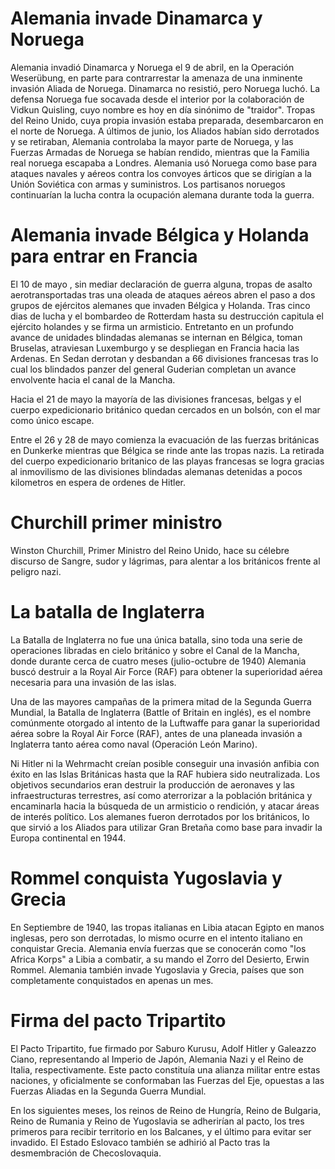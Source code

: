 # Alemania invade Dinamarca y Noruega

Alemania invadió Dinamarca y Noruega el 9 de abril, en la Operación Weserübung, en parte para contrarrestar la amenaza de una inminente invasión Aliada de Noruega. Dinamarca no resistió, pero Noruega luchó. La defensa Noruega fue socavada desde el interior por la colaboración de Vidkun Quisling, cuyo nombre es hoy en día sinónimo de "traidor". Tropas del Reino Unido, cuya propia invasión estaba preparada, desembarcaron en el norte de Noruega. A últimos de junio, los Aliados habían sido derrotados y se retiraban, Alemania controlaba la mayor parte de Noruega, y las Fuerzas Armadas de Noruega se habían rendido, mientras que la Familia real noruega escapaba a Londres. Alemania usó Noruega como base para ataques navales y aéreos contra los convoyes árticos que se dirigían a la Unión Soviética con armas y suministros. Los partisanos noruegos continuarían la lucha contra la ocupación alemana durante toda la guerra.

# Alemania invade Bélgica y Holanda para entrar en Francia

El 10 de mayo , sin mediar declaración de guerra alguna, tropas de asalto aerotransportadas tras una oleada de ataques aéreos abren el paso a dos grupos de ejércitos alemanes que invaden Bélgica y Holanda. Tras cinco dias de lucha y el bombardeo de Rotterdam hasta su destrucción capitula el ejército holandes y se firma un armisticio. Entretanto en un profundo avance de unidades blindadas alemanas se internan en Bélgica, toman Bruselas, atraviesan Luxemburgo y se despliegan en Francia hacia las Ardenas. En Sedan derrotan y desbandan a 66 divisiones francesas tras lo cual los blindados panzer del general Guderian completan un avance envolvente hacia el canal de la Mancha.

Hacia el 21 de mayo la mayoría de las divisiones francesas, belgas y el cuerpo expedicionario británico quedan cercados en un bolsón, con el mar como único escape. 

Entre el 26 y 28 de mayo comienza la evacuación de las fuerzas británicas en Dunkerke mientras que Bélgica se rinde ante las tropas nazis. La retirada del cuerpo expedicionario britanico de las playas francesas se logra gracias al inmovilismo de las divisiones blindadas alemanas detenidas a pocos kilometros en espera de ordenes de Hitler.

# Churchill primer ministro

Winston Churchill, Primer Ministro del Reino Unido, hace su célebre discurso de Sangre, sudor y lágrimas, para alentar a los británicos frente al peligro nazi.

# La batalla de Inglaterra

La Batalla de Inglaterra no fue una única batalla, sino toda una serie de operaciones libradas en cielo británico y sobre el Canal de la Mancha, donde durante cerca de cuatro meses (julio-octubre de 1940) Alemania buscó destruir a la Royal Air Force (RAF) para obtener la superioridad aérea necesaria para una invasión de las islas.

Una de las mayores campañas de la primera mitad de la Segunda Guerra Mundial, la Batalla de Inglaterra (Battle of Britain en inglés), es el nombre comúnmente otorgado al intento de la Luftwaffe para ganar la superioridad aérea sobre la Royal Air Force (RAF), antes de una planeada invasión a Inglaterra tanto aérea como naval (Operación León Marino).

Ni Hitler ni la Wehrmacht creían posible conseguir una invasión anfibia con éxito en las Islas Británicas hasta que la RAF hubiera sido neutralizada. Los objetivos secundarios eran destruir la producción de aeronaves y las infraestructuras terrestres, así como aterrorizar a la población británica y encaminarla hacia la búsqueda de un armisticio o rendición, y atacar áreas de interés político. Los alemanes fueron derrotados por los británicos, lo que sirvió a los Aliados para utilizar Gran Bretaña como base para invadir la Europa continental en 1944.

# Rommel conquista Yugoslavia y Grecia

En Septiembre de 1940, las tropas italianas en Libia atacan Egipto en manos inglesas, pero son derrotadas, lo mismo ocurre en el intento italiano en conquistar Grecia. Alemania envía fuerzas que se conocerán como "los Africa Korps" a Libia a combatir, a su mando el Zorro del Desierto, Erwin Rommel. Alemania también invade Yugoslavia y Grecia, países que son completamente conquistados en apenas un mes.
    
# Firma del pacto Tripartito

El Pacto Tripartito, fue firmado por Saburo Kurusu, Adolf Hitler y Galeazzo Ciano, representando al Imperio de Japón, Alemania Nazi y el Reino de Italia, respectivamente. Este pacto constituía una alianza militar entre estas naciones, y oficialmente se conformaban las Fuerzas del Eje, opuestas a las Fuerzas Aliadas en la Segunda Guerra Mundial.

En los siguientes meses, los reinos de Reino de Hungría, Reino de Bulgaria, Reino de Rumania y Reino de Yugoslavia se adherirían al pacto, los tres primeros para recibir territorio en los Balcanes, y el último para evitar ser invadido. El Estado Eslovaco también se adhirió al Pacto tras la desmembración de Checoslovaquia.

    


